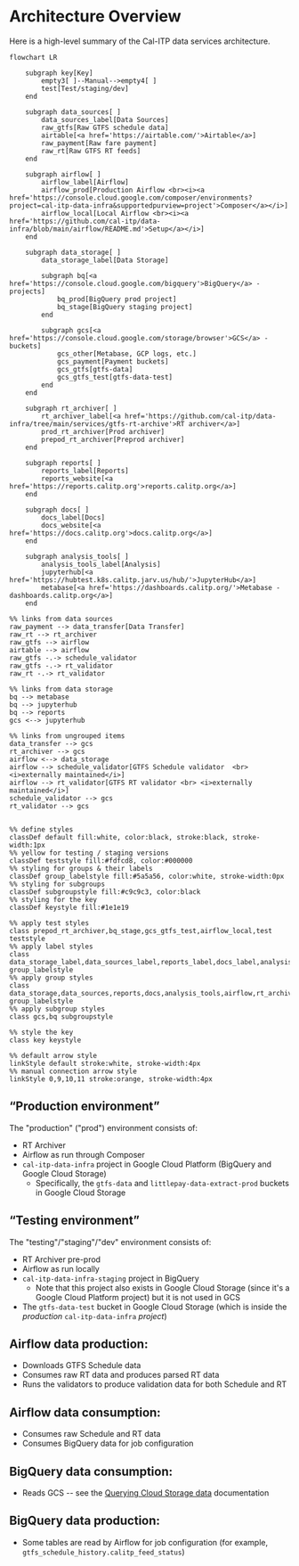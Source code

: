 
# Architecture Overview

Here is a high-level summary of the Cal-ITP data services architecture.

```mermaid
flowchart LR

    subgraph key[Key]
        empty3[ ]--Manual-->empty4[ ]
        test[Test/staging/dev]
    end

    subgraph data_sources[ ]
        data_sources_label[Data Sources]
        raw_gtfs[Raw GTFS schedule data]
        airtable[<a href='https://airtable.com/'>Airtable</a>]
        raw_payment[Raw fare payment]
        raw_rt[Raw GTFS RT feeds]
    end

    subgraph airflow[ ]
        airflow_label[Airflow]
        airflow_prod[Production Airflow <br><i><a href='https://console.cloud.google.com/composer/environments?project=cal-itp-data-infra&supportedpurview=project'>Composer</a></i>]
        airflow_local[Local Airflow <br><i><a href='https://github.com/cal-itp/data-infra/blob/main/airflow/README.md'>Setup</a></i>]
    end

    subgraph data_storage[ ]
        data_storage_label[Data Storage]

        subgraph bq[<a href='https://console.cloud.google.com/bigquery'>BigQuery</a> - projects]
            bq_prod[BigQuery prod project]
            bq_stage[BigQuery staging project]
        end

        subgraph gcs[<a href='https://console.cloud.google.com/storage/browser'>GCS</a> - buckets]
            gcs_other[Metabase, GCP logs, etc.]
            gcs_payment[Payment buckets]
            gcs_gtfs[gtfs-data]
            gcs_gtfs_test[gtfs-data-test]
        end
    end

    subgraph rt_archiver[ ]
        rt_archiver_label[<a href='https://github.com/cal-itp/data-infra/tree/main/services/gtfs-rt-archive'>RT archiver</a>]
        prod_rt_archiver[Prod archiver]
        prepod_rt_archiver[Preprod archiver]
    end

    subgraph reports[ ]
        reports_label[Reports]
        reports_website[<a href='https://reports.calitp.org'>reports.calitp.org</a>]
    end

    subgraph docs[ ]
        docs_label[Docs]
        docs_website[<a href='https://docs.calitp.org'>docs.calitp.org</a>]
    end

    subgraph analysis_tools[ ]
        analysis_tools_label[Analysis]
        jupyterhub[<a href='https://hubtest.k8s.calitp.jarv.us/hub/'>JupyterHub</a>]
        metabase[<a href='https://dashboards.calitp.org/'>Metabase - dashboards.calitp.org</a>]
    end

%% links from data sources
raw_payment --> data_transfer[Data Transfer]
raw_rt --> rt_archiver
raw_gtfs --> airflow
airtable --> airflow
raw_gtfs -.-> schedule_validator
raw_gtfs -.-> rt_validator
raw_rt -.-> rt_validator

%% links from data storage
bq --> metabase
bq --> jupyterhub
bq --> reports
gcs <--> jupyterhub

%% links from ungrouped items
data_transfer --> gcs
rt_archiver --> gcs
airflow <--> data_storage
airflow --> schedule_validator[GTFS Schedule validator  <br> <i>externally maintained</i>]
airflow --> rt_validator[GTFS RT validator <br> <i>externally maintained</i>]
schedule_validator --> gcs
rt_validator --> gcs


%% define styles
classDef default fill:white, color:black, stroke:black, stroke-width:1px
%% yellow for testing / staging versions
classDef teststyle fill:#fdfcd8, color:#000000
%% styling for groups & their labels
classDef group_labelstyle fill:#5a5a56, color:white, stroke-width:0px
%% styling for subgroups
classDef subgroupstyle fill:#c9c9c3, color:black
%% styling for the key
classDef keystyle fill:#1e1e19

%% apply test styles
class prepod_rt_archiver,bq_stage,gcs_gtfs_test,airflow_local,test teststyle
%% apply label styles
class data_storage_label,data_sources_label,reports_label,docs_label,analysis_tools_label,airflow_label,rt_archiver_label group_labelstyle
%% apply group styles
class data_storage,data_sources,reports,docs,analysis_tools,airflow,rt_archiver group_labelstyle
%% apply subgroup styles
class gcs,bq subgroupstyle

%% style the key
class key keystyle

%% default arrow style
linkStyle default stroke:white, stroke-width:4px
%% manual connection arrow style
linkStyle 0,9,10,11 stroke:orange, stroke-width:4px
```

## “Production environment”

The "production" ("prod") environment consists of:
* RT Archiver
* Airflow as run through Composer
* `cal-itp-data-infra` project in Google Cloud Platform (BigQuery and Google Cloud Storage)
    * Specifically, the `gtfs-data` and `littlepay-data-extract-prod` buckets in Google Cloud Storage


## “Testing environment”
The "testing"/"staging"/"dev" environment consists of:
* RT Archiver pre-prod
* Airflow as run locally
* `cal-itp-data-infra-staging` project in BigQuery
    * Note that this project also exists in Google Cloud Storage (since it's a Google Cloud Platform project) but it is not used in GCS
* The `gtfs-data-test` bucket in Google Cloud Storage (which is inside the *production* `cal-itp-data-infra` *project*)

## Airflow data production:
* Downloads GTFS Schedule data
* Consumes raw RT data and produces parsed RT data
* Runs the validators to produce validation data for both Schedule and RT

## Airflow data consumption:
* Consumes raw Schedule and RT data
* Consumes BigQuery data for job configuration

## BigQuery data consumption:
* Reads GCS -- see the [Querying Cloud Storage data](https://cloud.google.com/bigquery/external-data-cloud-storage) documentation

## BigQuery data production:
* Some tables are read by Airflow for job configuration (for example, `gtfs_schedule_history.calitp_feed_status`)
